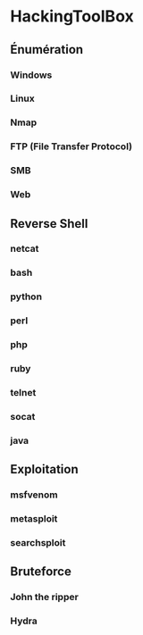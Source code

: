 # HackingToolBox

## Énumération 
### Windows 
### Linux 
### Nmap
### FTP (File Transfer Protocol)
### SMB
### Web

## Reverse Shell
### netcat
### bash
### python
### perl 
### php
### ruby
### telnet
### socat
### java

## Exploitation
### msfvenom
### metasploit
### searchsploit

## Bruteforce
### John the ripper
### Hydra
